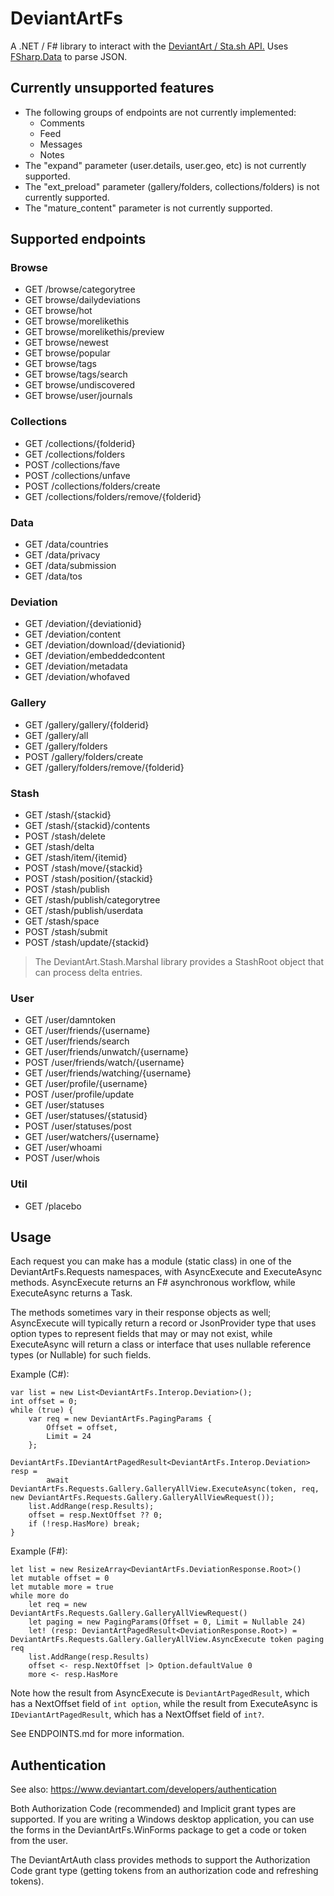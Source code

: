 # DeviantArtFs

A .NET / F# library to interact with the [DeviantArt / Sta.sh API.](https://www.deviantart.com/developers/http/v1/20160316)
Uses [FSharp.Data](http://fsharp.github.io/FSharp.Data/) to parse JSON.

## Currently unsupported features

* The following groups of endpoints are not currently implemented:
  * Comments
  * Feed
  * Messages
  * Notes
* The "expand" parameter (user.details, user.geo, etc) is not currently supported.
* The "ext_preload" parameter (gallery/folders, collections/folders) is not currently supported.
* The "mature_content" parameter is not currently supported.

## Supported endpoints

### Browse

* GET /browse/categorytree
* GET browse/dailydeviations
* GET browse/hot
* GET browse/morelikethis
* GET browse/morelikethis/preview
* GET browse/newest
* GET browse/popular
* GET browse/tags
* GET browse/tags/search
* GET browse/undiscovered
* GET browse/user/journals

### Collections

* GET /collections/{folderid}
* GET /collections/folders
* POST /collections/fave
* POST /collections/unfave
* POST /collections/folders/create
* GET /collections/folders/remove/{folderid} 	

### Data

* GET /data/countries
* GET /data/privacy
* GET /data/submission
* GET /data/tos

### Deviation

* GET /deviation/{deviationid}
* GET /deviation/content
* GET /deviation/download/{deviationid}
* GET /deviation/embeddedcontent
* GET /deviation/metadata
* GET /deviation/whofaved

### Gallery

* GET /gallery/gallery/{folderid}
* GET /gallery/all
* GET /gallery/folders
* POST /gallery/folders/create
* GET /gallery/folders/remove/{folderid}

### Stash

* GET /stash/{stackid}
* GET /stash/{stackid}/contents
* POST /stash/delete
* GET /stash/delta
* GET /stash/item/{itemid}
* POST /stash/move/{stackid}
* POST /stash/position/{stackid}
* POST /stash/publish
* GET /stash/publish/categorytree
* GET /stash/publish/userdata
* GET /stash/space
* POST /stash/submit
* POST /stash/update/{stackid}

> The DeviantArt.Stash.Marshal library provides a StashRoot object that can process delta entries.

### User

* GET /user/damntoken
* GET /user/friends/{username}
* GET /user/friends/search
* GET /user/friends/unwatch/{username}
* POST /user/friends/watch/{username}
* GET /user/friends/watching/{username}
* GET /user/profile/{username}
* POST /user/profile/update
* GET /user/statuses
* GET /user/statuses/{statusid}
* POST /user/statuses/post
* GET /user/watchers/{username}
* GET /user/whoami
* POST /user/whois

### Util

* GET /placebo

## Usage

Each request you can make has a module (static class) in one of the DeviantArtFs.Requests namespaces, with AsyncExecute and
ExecuteAsync methods. AsyncExecute returns an F# asynchronous workflow, while ExecuteAsync returns a Task<T>.

The methods sometimes vary in their response objects as well; AsyncExecute will typically return a record or JsonProvider type
that uses option types to represent fields that may or may not exist, while ExecuteAsync will return a class or interface that
uses nullable reference types (or Nullable<T>) for such fields.

Example (C#):

	var list = new List<DeviantArtFs.Interop.Deviation>();
	int offset = 0;
	while (true) {
		var req = new DeviantArtFs.PagingParams {
			Offset = offset,
			Limit = 24
		};
        DeviantArtFs.IDeviantArtPagedResult<DeviantArtFs.Interop.Deviation> resp =
            await DeviantArtFs.Requests.Gallery.GalleryAllView.ExecuteAsync(token, req, new DeviantArtFs.Requests.Gallery.GalleryAllViewRequest());
		list.AddRange(resp.Results);
		offset = resp.NextOffset ?? 0;
		if (!resp.HasMore) break;
    }

Example (F#):

    let list = new ResizeArray<DeviantArtFs.DeviationResponse.Root>()
    let mutable offset = 0
    let mutable more = true
    while more do
        let req = new DeviantArtFs.Requests.Gallery.GalleryAllViewRequest()
        let paging = new PagingParams(Offset = 0, Limit = Nullable 24)
        let! (resp: DeviantArtPagedResult<DeviationResponse.Root>) = DeviantArtFs.Requests.Gallery.GalleryAllView.AsyncExecute token paging req
        list.AddRange(resp.Results)
        offset <- resp.NextOffset |> Option.defaultValue 0
        more <- resp.HasMore

Note how the result from AsyncExecute is `DeviantArtPagedResult`, which has a NextOffset field of `int option`,
while the result from ExecuteAsync is `IDeviantArtPagedResult`, which has a NextOffset field of `int?`.

See ENDPOINTS.md for more information.

## Authentication

See also: https://www.deviantart.com/developers/authentication

Both Authorization Code (recommended) and Implicit grant types are supported.
If you are writing a Windows desktop application, you can use the forms in the DeviantArtFs.WinForms package to get a code or token from the user.

The DeviantArtAuth class provides methods to support the Authorization Code grant type (getting tokens from an authorization code and refreshing tokens).
